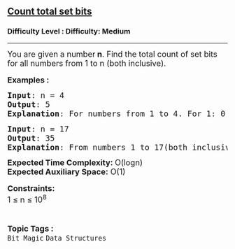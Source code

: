 <h2><a href="https://www.geeksforgeeks.org/problems/count-total-set-bits-1587115620/1">Count total set bits</a></h2><h3>Difficulty Level : Difficulty: Medium</h3><hr><div class="problems_problem_content__Xm_eO"><p><span style="font-size: 18px;">You are given a number<strong> n</strong>. Find the total count of set bits for all numbers from 1 to n (both inclusive).</span><br><br><span style="font-size: 18px;"><strong>Examples :<br></strong></span></p>
<pre><span style="font-size: 18px;"><strong>Input</strong>: n = 4
<strong>Output</strong>: 5
<strong>Explanation</strong>: For numbers from 1 to 4. For 1: 0 0 1 = 1 set bits For 2: 0 1 0 = 1 set bits For 3: 0 1 1 = 2 set bits For 4: 1 0 0 = 1 set bits Therefore, the total set bits is 5.</span>
</pre>
<pre><span style="font-size: 18px;"><strong>Input</strong>: n = 17
<strong>Output</strong>: 35
<strong>Explanation</strong>: From numbers 1 to 17(both inclusive), the total number of set bits is 35.</span></pre>
<p><span style="font-size: 18px;"><strong>Expected Time Complexity: </strong>O(logn)<br><strong>Expected Auxiliary Space:</strong> O(1)</span><br><br><strong><span style="font-size: 18px;">Constraints:</span></strong><br><span style="font-size: 18px;">1 ≤ n ≤ 10<sup>8</sup></span></p></div><br><p><span style=font-size:18px><strong>Topic Tags : </strong><br><code>Bit Magic</code>&nbsp;<code>Data Structures</code>&nbsp;